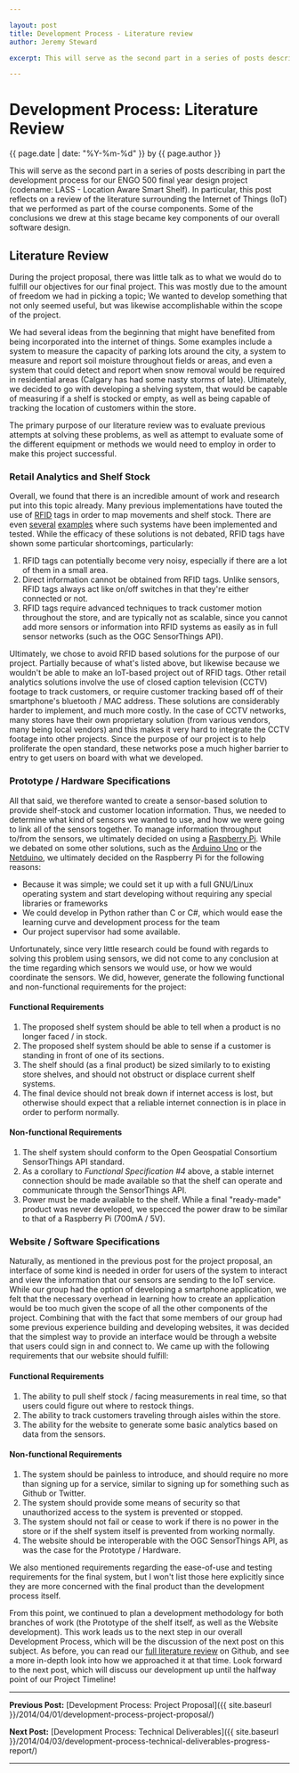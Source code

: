 ```yaml
---

layout: post
title: Development Process - Literature review
author: Jeremy Steward

excerpt: This will serve as the second part in a series of posts describing in part the development process for our ENGO 500 final year design project (codename LASS - Location Aware Smart Shelf). In particular, this post reflects on a review of the literature surrounding the Internet of Things (IoT) that we performed as part of the course components. Some of the conclusions we drew at this stage became key components of our overall software design. 

---
```

# Development Process: Literature Review
<p class='blog-post-meta'>{{ page.date | date: "%Y-%m-%d" }} by {{ page.author }}</p>

This will serve as the second part in a series of posts describing in part the development process for our ENGO 500 final year design project (codename: LASS - Location Aware Smart Shelf). In particular, this post reflects on a review of the literature surrounding the Internet of Things (IoT) that we performed as part of the course components. Some of the conclusions we drew at this stage became key components of our overall software design. 

## Literature Review

During the project proposal, there was little talk as to what we would do to fulfill our objectives for our final project. This was mostly due to the amount of freedom we had in picking a topic; We wanted to develop something that not only seemed useful, but was likewise accomplishable within the scope of the project. 

We had several ideas from the beginning that might have benefited from being incorporated into the internet of things. Some examples include a system to measure the capacity of parking lots around the city, a system to measure and report soil moisture throughout fields or areas, and even a system that could detect and report when snow removal would be required in residential areas (Calgary has had some nasty storms of late). Ultimately, we decided to go with developing a shelving system, that would be capable of measuring if a shelf is stocked or empty, as well as being capable of tracking the location of customers within the store. 

The primary purpose of our literature review was to evaluate previous attempts at solving these problems, as well as attempt to evaluate some of the different equipment or methods we would need to employ in order to make this project successful. 

### Retail Analytics and Shelf Stock

Overall, we found that there is an incredible amount of work and research put into this topic already. Many previous implementations have touted the use of [RFID](http://www.rfidjournal.com/articles/view?1339) tags in order to map movements and shelf stock. There are even [several](https://www.ncbi.nlm.nih.gov/pmc/articles/PMC3705755/) [examples](https://ieeexplore.ieee.org/xpl/articleDetails.jsp?arnumber=4663949) where such systems have been implemented and tested. While the efficacy of these solutions is not debated, RFID tags have shown some particular shortcomings, particularly: 

1. RFID tags can potentially become very noisy, especially if there are a lot of them in a small area. 
2. Direct information cannot be obtained from RFID tags. Unlike sensors, RFID tags always act like on/off switches in that they're either connected or not. 
3. RFID tags require advanced techniques to track customer motion throughout the store, and are typically not as scalable, since you cannot add more sensors or information into RFID systems as easily as in full sensor networks (such as the OGC SensorThings API). 

Ultimately, we chose to avoid RFID based solutions for the purpose of our project. Partially because of what's listed above, but likewise because we wouldn't be able to make an IoT-based project out of RFID tags. Other retail analytics solutions involve the use of closed caption television (CCTV) footage to track customers, or require customer tracking based off of their smartphone's bluetooth / MAC address. These solutions are considerably harder to implement, and much more costly. In the case of CCTV networks, many stores have their own proprietary solution (from various vendors, many being local vendors) and this makes it very hard to integrate the CCTV footage into other projects. Since the purpose of our project is to help proliferate the open standard, these networks pose a much higher barrier to entry to get users on board with what we developed. 

### Prototype / Hardware Specifications

All that said, we therefore wanted to create a sensor-based solution to provide shelf-stock and customer location information. Thus, we needed to determine what kind of sensors we wanted to use, and how we were going to link all of the sensors together. To manage information throughput to/from the sensors, we ultimately decided on using a [Raspberry Pi](http://www.raspberrypi.org/). While we debated on some other solutions, such as the [Arduino Uno](http://arduino.cc/en/Main/ArduinoBoardUno) or the [Netduino](http://www.netduino.com/), we ultimately decided on the Raspberry Pi for the following reasons:

* Because it was simple; we could set it up with a full GNU/Linux operating system and start developing without requiring any special libraries or frameworks
* We could develop in Python rather than C or C#, which would ease the learning curve and development process for the team
* Our project supervisor had some available. 

Unfortunately, since very little research could be found with regards to solving this problem using sensors, we did not come to any conclusion at the time regarding which sensors we would use, or how we would coordinate the sensors. We did, however, generate the following functional and non-functional requirements for the project: 

#### Functional Requirements 

1. The proposed shelf system should be able to tell when a product is no longer faced / in stock. 
2. The proposed shelf system should be able to sense if a customer is standing in front of one of its sections. 
3. The shelf should (as a final product) be sized similarly to to existing store shelves, and should not obstruct or displace current shelf systems. 
4. The final device should not break down if internet access is lost, but otherwise should expect that a reliable internet connection is in place in order to perform normally. 

#### Non-functional Requirements

1. The shelf system should conform to the Open Geospatial Consortium SensorThings API standard. 
2. As a corollary to *Functional Specification #4* above, a stable internet connection should be made available so that the shelf can operate and communicate through the SensorThings API. 
3. Power must be made available to the shelf. While a final "ready-made" product was never developed, we specced the power draw to be similar to that of a Raspberry Pi (700mA / 5V). 

### Website / Software Specifications 

Naturally, as mentioned in the previous post for the project proposal, an interface of some kind is needed in order for users of the system to interact and view the information that our sensors are sending to the IoT service. While our group had the option of developing a smartphone application, we felt that the necessary overhead in learning how to create an application would be too much given the scope of all the other components of the project. Combining that with the fact that some members of our group had some previous experience building and developing websites, it was decided that the simplest way to provide an interface would be through a website that users could sign in and connect to. We came up with the following requirements that our website should fulfill: 

#### Functional Requirements

1. The ability to pull shelf stock / facing measurements in real time, so that users could figure out where to restock things.
2. The ability to track customers traveling through aisles within the store. 
3. The ability for the website to generate some basic analytics based on data from the sensors. 

#### Non-functional Requirements

1. The system should be painless to introduce, and should require no more than signing up for a service, similar to signing up for something such as Github or Twitter.
2. The system should provide some means of security so that unauthorized access to the system is prevented or stopped.
3. The system should not fail or cease to work if there is no power in the store or if the shelf system itself is prevented from working normally. 
4. The website should be interoperable with the OGC SensorThings API, as was the case for the Prototype / Hardware. 

We also mentioned requirements regarding the ease-of-use and testing requirements for the final system, but I won't list those here explicitly since they are more concerned with the final product than the development process itself. 

From this point, we continued to plan a development methodology for both branches of work (the Prototype of the shelf itself, as well as the Website development). This work leads us to the next step in our overall Development Process, which will be the discussion of the next post on this subject. As before, you can read our [full literature review](https://github.com/ThatGeoGuy/ENGO500/raw/master/Reports/Lit_Review/ENGO500_GIS%26LT2_LitReview_2013-11-18.pdf) on Github, and see a more in-depth look into how we approached it at that time. Look forward to the next post, which will discuss our development up until the halfway point of our Project Timeline! 

* * *

**Previous Post:** [Development Process: Project Proposal]({{ site.baseurl }}/2014/04/01/development-process-project-proposal/)

**Next Post:** [Development Process: Technical Deliverables]({{ site.baseurl }}/2014/04/03/development-process-technical-deliverables-progress-report/)

* * *
